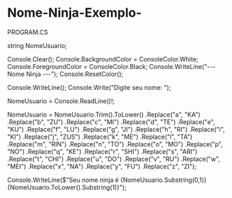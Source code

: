# Nome-Ninja-Exemplo-




PROGRAM.CS


﻿string NomeUsuario;

Console.Clear();
Console.BackgroundColor = ConsoleColor.White;
Console.ForegroundColor = ConsoleColor.Black;
Console.WriteLine("--- Nome Ninja ---");
Console.ResetColor();

Console.WriteLine();
Console.Write("Digite seu nome: ");

NomeUsuario = Console.ReadLine()!;

NomeUsuario = NomeUsuario.Trim().ToLower()
                         .Replace("a", "KA")
                         .Replace("b", "ZU")
                         .Replace("c", "MI")
                         .Replace("d", "TE")
                         .Replace("e", "KU")
                         .Replace("f", "LU")
                         .Replace("g", "JI")
                         .Replace("h", "RI")
                         .Replace("i", "KI")
                         .Replace("j", "ZUS")
                         .Replace("k", "ME")
                         .Replace("l", "TA")
                         .Replace("m", "RIN")
                         .Replace("n", "TO")
                         .Replace("o", "MO")
                         .Replace("p", "NO")
                         .Replace("q", "KE")
                         .Replace("r", "SHI")
                         .Replace("s", "ARI")
                         .Replace("t", "CHI")
                         .Replace("u", "DO")
                         .Replace("v", "RU")
                         .Replace("w", "MEI")
                         .Replace("x", "NA")
                         .Replace("y", "FU")
                         .Replace("z", "ZI");

Console.WriteLine($"Seu nome ninja é {NomeUsuario.Substring(0,1)}{NomeUsuario.ToLower().Substring(1)}");
